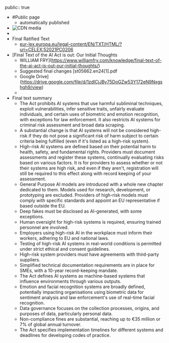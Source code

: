 public:: true

- #Public page
	 - automatically published
- ![CDN media](https://i.redd.it/mrtwlbcc55oc1.jpeg)
-
- Final Ratified Text
	- [eur-lex.europa.eu/legal-content/EN/TXT/HTML/?uri=CELEX:52021PC0206](https://eur-lex.europa.eu/legal-content/EN/TXT/HTML/?uri=CELEX:52021PC0206)
- [Final Text of the AI Act is out: Our Initial Thoughts
	 - WILLIAM FRY](https://www.williamfry.com/knowledge/final-text-of-the-ai-act-is-out-our-initial-thoughts/)
	- Suggested final changes [st05662.en24[1].pdf
	 - Google Drive](https://drive.google.com/file/d/1zdlCjJBy75DoGZw53Y172eN9Nxgshgh9/view)
	-
- Final text summary
	- The Act prohibits AI systems that use harmful subliminal techniques, exploit vulnerabilities, infer sensitive traits, unfairly evaluate individuals, and certain uses of biometric and emotion recognition, with exceptions for law enforcement. It also restricts AI systems for criminal risk assessment and broad data scraping.
	- A substantial change is that AI systems will not be considered high-risk if they do not pose a significant risk of harm subject to certain criteria being fulfilled (even if it's listed as a high-risk system).
	- High-risk AI systems are defined based on their potential harm to health, safety, and fundamental rights. Providers must document assessments and register these systems, continually evaluating risks based on various factors. It is for providers to assess whether or not their systems are high risk, and even if they aren't, registration will still be required to this effect along with record keeping of your assessment.
	- General Purpose AI models are introduced with a whole new chapter dedicated to them. Models used for research, development, or prototyping are excluded. Providers of high-risk models must comply with specific standards and appoint an EU representative if based outside the EU.
	- Deep fakes must be disclosed as AI-generated, with some exceptions.
	- Human oversight for high-risk systems is required, ensuring trained personnel are involved.
	- Employers using high-risk AI in the workplace must inform their workers, adhering to EU and national laws.
	- Testing of high-risk AI systems in real-world conditions is permitted under strict ethical and consent guidelines.
	- High-risk system providers must have agreements with third-party suppliers.
	- Simplified technical documentation requirements are in place for SMEs, with a 10-year record-keeping mandate.
	- The Act defines AI systems as machine-based systems that influence environments through various outputs.
	- Emotion and facial recognition systems are broadly defined, potentially impacting organisations using biometric data for sentiment analysis and law enforcement's use of real-time facial recognition.
	- Data governance focuses on the collection processes, origins, and purposes of data, particularly personal data.
	- Non-compliance fines are substantial, reaching up to €35 million or 7% of global annual turnover.
	- The Act specifies implementation timelines for different systems and deadlines for developing codes of practice.